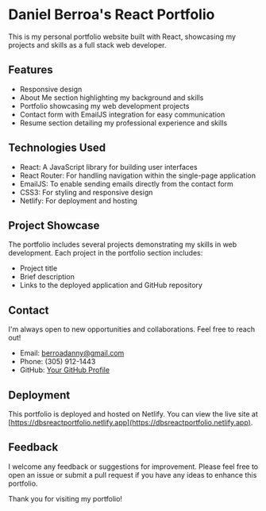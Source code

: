 # Daniel Berroa's React Portfolio

This is my personal portfolio website built with React, showcasing my projects and skills as a full stack web developer.

## Features

- Responsive design
- About Me section highlighting my background and skills
- Portfolio showcasing my web development projects
- Contact form with EmailJS integration for easy communication
- Resume section detailing my professional experience and skills

## Technologies Used

- React: A JavaScript library for building user interfaces
- React Router: For handling navigation within the single-page application
- EmailJS: To enable sending emails directly from the contact form
- CSS3: For styling and responsive design
- Netlify: For deployment and hosting

## Project Showcase

The portfolio includes several projects demonstrating my skills in web development. Each project in the portfolio section includes:

- Project title
- Brief description
- Links to the deployed application and GitHub repository

## Contact

I'm always open to new opportunities and collaborations. Feel free to reach out!

- Email: [berroadanny@gmail.com](mailto:berroadanny@gmail.com)
- Phone: (305) 912-1443
- GitHub: [Your GitHub Profile](https://github.com/Daniel639)

## Deployment

This portfolio is deployed and hosted on Netlify. You can view the live site at [https://dbsreactportfolio.netlify.app](https://dbsreactportfolio.netlify.app).

## Feedback

I welcome any feedback or suggestions for improvement. Please feel free to open an issue or submit a pull request if you have any ideas to enhance this portfolio.

Thank you for visiting my portfolio!